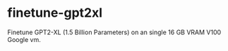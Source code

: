 # finetune-gpt2xl
 Finetune GPT2-XL (1.5 Billion Parameters) on an single 16 GB VRAM V100 Google vm.
